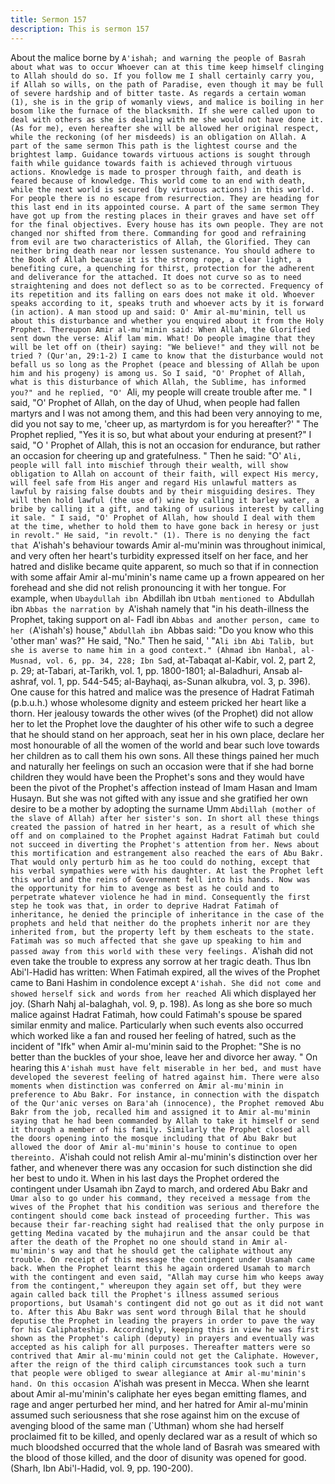 ```yaml
---
title: Sermon 157
description: This is sermon 157
---
```


About the malice borne by `A'ishah; and warning the people of
Basrah about what was to occur
Whoever can at this time keep himself clinging to Allah should do so. If you follow me I shall
certainly carry you, if Allah so wills, on the path of Paradise, even though it may be full of
severe hardship and of bitter taste.
As regards a certain woman (1), she is in the grip of womanly views, and malice is boiling in
her bosom like the furnace of the blacksmith. If she were called upon to deal with others as
she is dealing with me she would not have done it. (As for me), even hereafter she will be
allowed her original respect, while the reckoning (of her misdeeds) is an obligation on Allah.
A part of the same sermon
This path is the lightest course and the brightest lamp. Guidance towards virtuous actions is
sought through faith while guidance towards faith is achieved through virtuous actions.
Knowledge is made to prosper through faith, and death is feared because of knowledge.
This world come to an end with death, while the next world is secured (by virtuous actions) in
this world. For people there is no escape from resurrection. They are heading for this last end
in its appointed course.
A part of the same sermon
They have got up from the resting places in their graves and have set off for the final
objectives. Every house has its own people. They are not changed nor shifted from there.
Commanding for good and refraining from evil are two characteristics of Allah, the Glorified.
They can neither bring death near nor lessen sustenance.
You should adhere to the Book of Allah because it is the strong rope, a clear light, a
benefiting cure, a quenching for thirst, protection for the adherent and deliverance for the
attached. It does not curve so as to need straightening and does not deflect so as to be
corrected.
Frequency of its repetition and its falling on ears does not make it old. Whoever speaks
according to it, speaks truth and whoever acts by it is forward (in action).
A man stood up and said:
O' Amir al-mu'minin, tell us about this disturbance and whether you enquired about it from
the Holy Prophet.
Thereupon Amir al-mu'minin said:
When Allah, the Glorified sent down the verse:
Alif lam mim. What! Do people imagine that they will be let off on (their) saying: "We
believe!" and they will not be tried ? (Qur'an, 29:1-2)
I came to know that the disturbance would not befall us so long as the Prophet (peace and
blessing of Allah be upon him and his progeny) is among us. So I said, "O' Prophet of Allah,
what is this disturbance of which Allah, the Sublime, has informed you?" and he replied, "O'
`Ali, my people will create trouble after me.
" I said, "O' Prophet of Allah, on the day of Uhud, when people had fallen martyrs and I was
not among them, and this had been very annoying to me, did you not say to me, 'cheer up, as
martyrdom is for you hereafter?' " The Prophet replied, "Yes it is so, but what about your
enduring at present?" I said, "O ' Prophet of Allah, this is not an occasion for endurance, but
rather an occasion for cheering up and gratefulness.
" Then he said: "O' `Ali, people will fall into mischief through their wealth, will show
obligation to Allah on account of their faith, will expect His mercy, will feel safe from His
anger and regard His unlawful matters as lawful by raising false doubts and by their
misguiding desires.
They will then hold lawful (the use of) wine by calling it barley water, a bribe by calling it a
gift, and taking of usurious interest by calling it sale.
" I said, "O' Prophet of Allah, how should I deal with them at the time, whether to hold them
to have gone back in heresy or just in revolt." He said, "in revolt."
(1). There is no denying the fact that `A'ishah's behaviour towards Amir al-mu'minin was
throughout inimical, and very often her heart's turbidity expressed itself on her face, and her
hatred and dislike became quite apparent, so much so that if in connection with some affair
Amir al-mu'minin's name came up a frown appeared on her forehead and she did not relish
pronouncing it with her tongue.
For example, when `Ubaydullah ibn `Abdillah ibn `Utbah mentioned to `Abdullah ibn `Abbas
the narration by `A'ishah namely that "in his death-illness the Prophet, taking support on al-
Fadl ibn `Abbas and another person, came to her (`A'ishah's) house," `Abdullah ibn `Abbas
said: "Do you know who this 'other man' was?" He said, "No." Then he said, ' "`Ali ibn Abi
Talib, but she is averse to name him in a good context." (Ahmad ibn Hanbal, al-Musnad, vol. 6,
pp. 34, 228; Ibn Sa`d, at-Tabaqat al-Kabir, vol. 2, part 2, p. 29; at-Tabari, at-Tarikh, vol. 1,
pp. 1800-1801; al-Baladhuri, Ansab al-ashraf, vol. 1, pp. 544-545; al-Bayhaqi, as-Sunan alkubra,
vol. 3, p. 396).
One cause for this hatred and malice was the presence of Hadrat Fatimah (p.b.u.h.) whose
wholesome dignity and esteem pricked her heart like a thorn.
Her jealousy towards the other wives (of the Prophet) did not allow her to let the Prophet love
the daughter of his other wife to such a degree that he should stand on her approach, seat her
in his own place, declare her most honourable of all the women of the world and bear such
love towards her children as to call them his own sons.
All these things pained her much and naturally her feelings on such an occasion were that if
she had borne children they would have been the Prophet's sons and they would have been
the pivot of the Prophet's affection instead of Imam Hasan and Imam Husayn.
But she was not gifted with any issue and she gratified her own desire to be a mother by
adopting the surname Umm `Abdillah (mother of the slave of Allah) after her sister's son.
In short all these things created the passion of hatred in her heart, as a result of which she off
and on complained to the Prophet against Hadrat Fatimah but could not succeed in diverting
the Prophet's attention from her.
News about this mortification and estrangement also reached the ears of Abu Bakr. That would
only perturb him as he too could do nothing, except that his verbal sympathies were with his
daughter. At last the Prophet left this world and the reins of Government fell into his hands.
Now was the opportunity for him to avenge as best as he could and to perpetrate whatever
violence he had in mind.
Consequently the first step he took was that, in order to deprive Hadrat Fatimah of inheritance,
he denied the principle of inheritance in the case of the prophets and held that neither do the
prophets inherit nor are they inherited from, but the property left by them escheats to the
state.
Fatimah was so much affected that she gave up speaking to him and passed away from this
world with these very feelings. `A'ishah did not even take the trouble to express any sorrow at
her tragic death. Thus Ibn Abi'l-Hadid has written:
When Fatimah expired, all the wives of the Prophet came to Bani Hashim in condolence except
`A'ishah. She did not come and showed herself sick and words from her reached `Ali which
displayed her joy. (Sharh Nahj al-balaghah, vol. 9, p. 198).
As long as she bore so much malice against Hadrat Fatimah, how could Fatimah's spouse be
spared similar enmity and malice. Particularly when such events also occurred which worked
like a fan and roused her feeling of hatred, such as the incident of "Ifk" when Amir al-mu'minin
said to the Prophet: "She is no better than the buckles of your shoe, leave her and divorce her
away.
" On hearing this `A'ishah must have felt miserable in her bed, and must have developed the
severest feeling of hatred against him.
There were also moments when distinction was conferred on Amir al-mu'minin in preference to
Abu Bakr. For instance, in connection with the dispatch of the Qur'anic verses on Bara'ah
(innocence), the Prophet removed Abu Bakr from the job, recalled him and assigned it to Amir
al-mu'minin saying that he had been commanded by Allah to take it himself or send it through
a member of his family.
Similarly the Prophet closed all the doors opening into the mosque including that of Abu Bakr
but allowed the door of Amir al-mu'minin's house to continue to open thereinto.
`A'ishah could not relish Amir al-mu'minin's distinction over her father, and whenever there
was any occasion for such distinction she did her best to undo it.
When in his last days the Prophet ordered the contingent under Usamah ibn Zayd to march,
and ordered Abu Bakr and `Umar also to go under his command, they received a message
from the wives of the Prophet that his condition was serious and therefore the contingent
should come back instead of proceeding further.
This was because their far-reaching sight had realised that the only purpose in getting Medina
vacated by the muhajirun and the ansar could be that after the death of the Prophet no one
should stand in Amir al-mu'minin's way and that he should get the caliphate without any
trouble. On receipt of this message the contingent under Usamah came back.
When the Prophet learnt this he again ordered Usamah to march with the contingent and even
said, "Allah may curse him who keeps away from the contingent," whereupon they again set
off, but they were again called back till the Prophet's illness assumed serious proportions, but
Usamah's contingent did not go out as it did not want to. After this Abu Bakr was sent word
through Bilal that he should deputise the Prophet in leading the prayers in order to pave the
way for his Caliphateship.
Accordingly, keeping this in view he was first shown as the Prophet's caliph (deputy) in prayers
and eventually was accepted as his caliph for all purposes. Thereafter matters were so
contrived that Amir al-mu'minin could not get the Caliphate.
However, after the reign of the third caliph circumstances took such a turn that people were
obliged to swear allegiance at Amir al-mu'minin's hand. On this occasion `A'ishah was present
in Mecca.
When she learnt about Amir al-mu'minin's caliphate her eyes began emitting flames, and rage
and anger perturbed her mind, and her hatred for Amir al-mu'minin assumed such seriousness
that she rose against him on the excuse of avenging blood of the same man (`Uthman) whom
she had herself proclaimed fit to be killed, and openly declared war as a result of which so
much bloodshed occurred that the whole land of Basrah was smeared with the blood of those
killed, and the door of disunity was opened for good.
(Sharh, Ibn Abi'l-Hadid, vol. 9, pp. 190-200).